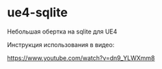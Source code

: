 # ue4-sqlite

Небольшая обертка на sqlite для UE4

Инструкция использования в видео:

https://www.youtube.com/watch?v=dn9_YLWXmm8

